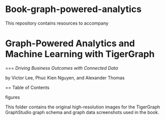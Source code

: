 # Book-graph-powered-analytics

This repository contains resources to accompany

# Graph-Powered Analytics and Machine Learning with TigerGraph

=== _Driving Business Outcomes with Connected Data_

by Victor Lee, Phuc Kien Nguyen, and Alexander Thomas


== Table of Contents

figures

  This folder contains the original high-resolution images for the TigerGraph GraphStudio graph schema and graph data screenshots used in the book.
